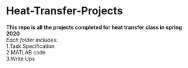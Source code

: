 # Heat-Transfer-Projects
**This repo is all the projects completed for heat transfer class in spring 2020**<br />
*Each folder includes:*<br />
  1.Task Specification<br />
  2.MATLAB code<br />
  3.Write Ups<br />
